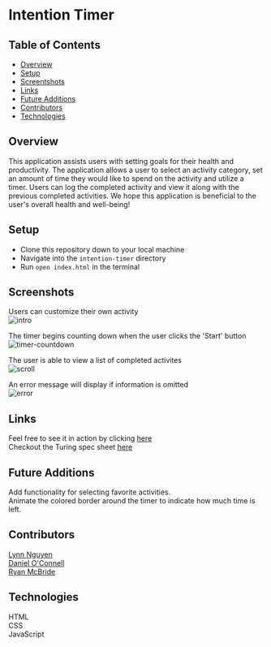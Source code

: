 # Intention Timer  
  
## Table of Contents
- [Overview](#overview)
- [Setup](#setup)
- [Screentshots](#screenshots)
- [Links](#links)
- [Future Additions](#future-additions)
- [Contributors](#contributors)
- [Technologies](#technologies)

## Overview

This application assists users with setting goals for their health and productivity. The application allows a user to select an activity category, set an amount of time they would like to spend on the activity and utilize a timer. Users can log the completed activity and view it along with the previous completed activities. We hope this application is beneficial to the user's overall health and well-being!

## Setup
  
- Clone this repository down to your local machine
- Navigate into the `intention-timer` directory
- Run `open index.html` in the terminal
   
## Screenshots  
Users can customize their own activity  
![intro](https://user-images.githubusercontent.com/62816754/140630201-4e0521c9-39ab-4630-98e6-f13324dec6f2.gif)

   
The timer begins counting down when the user clicks the 'Start' button 
![timer-countdown](https://user-images.githubusercontent.com/62816754/140630210-f509a779-5d47-4711-8a34-66af2e9bfef2.gif)
  
The user is able to view a list of completed activites  
![scroll](https://user-images.githubusercontent.com/62816754/140630234-ffb34e54-4c87-493b-828c-5efdcc9d9645.gif)

An error message will display if information is omitted  
![error](https://user-images.githubusercontent.com/62816754/140630311-2bc7650e-8424-4a40-87a9-639aed3c1ed1.gif)

## Links
Feel free to see it in action by clicking [here](https://mr-ryan12.github.io/intention-timer/)  
Checkout the Turing spec sheet [here](https://frontend.turing.edu/projects/module-1/intention-timer-group.html)
  
## Future Additions
Add functionality for selecting favorite activities.  
Animate the colored border around the timer to indicate how much time is left.


## Contributors  
[Lynn Nguyen](https://github.com/Alynn022)  
[Daniel O'Connell](https://github.com/Daniel-OC)  
[Ryan McBride](https://github.com/mr-ryan12)
   
## Technologies
HTML  
CSS  
JavaScript